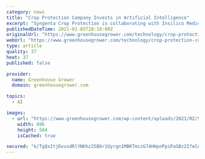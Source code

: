 ```yaml
---
category: news
title: "Crop Protection Company Invests in Artificial Intelligence"
excerpt: "Syngenta Crop Protection is collaborating with Insilico Medicine, an artificial intelligence company, to accelerate the invention and development of new, more effective crop protection solutions."
publishedDateTime: 2021-02-05T20:18:00Z
originalUrl: "https://www.greenhousegrower.com/technology/crop-protection-company-invests-in-artificial-intelligence/"
webUrl: "https://www.greenhousegrower.com/technology/crop-protection-company-invests-in-artificial-intelligence/"
type: article
quality: 37
heat: 37
published: false

provider:
  name: Greenhouse Grower
  domain: greenhousegrower.com

topics:
  - AI

images:
  - url: "https://www.greenhousegrower.com/wp-content/uploads/2021/02/Syngenta-Artificial-Intelligence.jpg"
    width: 896
    height: 504
    isCached: true

secured: "k/TgQxItjDvvxdRlYNKhz25B6r1Uyrgn1MBKTmczG74HHpnPpiPaSBz2IfeCAcgXfaCMPMpu0UunDE5AQYST0rNtzXbgNnVuXslLDjh+TcZKG/vb7tuzCUqWFNSexnSGLBV4iKCX7rd7e9F9eE49TPt6A1z1VnlT2433ngeUF7KnJ1Dp01xNzgzObkqj8kNOkpIDfpf9noIPzxJL45jhH/LrHtwJk0ZfVsfyxkHUt8AeqYdzIepNVh7mZVICURYCrT7nMl4Ljyuxf7DnhrhpPaC04sJoK6VlK+da+ANWVZDwmDv9HdfAppSQflEsoQrblItvTU13Df+OyyDbyLJvMGn4Xi6DHYC9YQ4KVo64m4g=;9V7XbU9y6ZE1xmjAqB065Q=="
---
```


